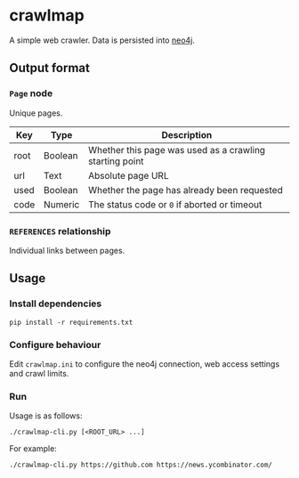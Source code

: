 # crawlmap

A simple web crawler. Data is persisted into [neo4j](https://neo4j.com).

## Output format

### `Page` node

Unique pages.

| Key  | Type    | Description                                             |
| ---- | ------- | ------------------------------------------------------- |
| root | Boolean | Whether this page was used as a crawling starting point |
| url  | Text    | Absolute page URL                                       |
| used | Boolean | Whether the page has already been requested             |
| code | Numeric | The status code or `0` if aborted or timeout            |

### `REFERENCES` relationship

Individual links between pages.

## Usage

### Install dependencies

```
pip install -r requirements.txt
```

### Configure behaviour

Edit `crawlmap.ini` to configure the neo4j connection, web access settings and crawl limits.

### Run

Usage is as follows:

```
./crawlmap-cli.py [<ROOT_URL> ...]
```

For example:

```
./crawlmap-cli.py https://github.com https://news.ycombinator.com/
```

